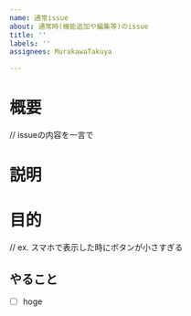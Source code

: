 ```yaml
---
name: 通常issue
about: 通常時(機能追加や編集等)のissue
title: ''
labels: ''
assignees: MurakawaTakuya

---
```


# 概要
// issueの内容を一言で


# 説明


# 目的
// ex. スマホで表示した時にボタンが小さすぎる


## やること
- [ ] hoge
